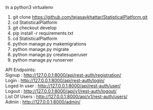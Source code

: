 In a python3 virtualenv
1) git clone https://github.com/tejasavkhattar/StatisticalPlatform.git
2) cd StatisticalPlatform
3) git checkout develop
4) pip install -r requirements.txt
5) cd StatisticalPlatform
6) python manage.py makemigrations
7) python manage.py migrate
8) python manage.py createsuperuser
9) python manage.py runserver

API Endpoints: <br>
Signup : http://127.0.0.1:8000/api/rest-auth/registration/
<br>
Login : http://127.0.0.1:8000/api/rest-auth/login/<br>
Loged In user : http://127.0.0.1:8000/api/rest-auth/user/<br>
Logout : http://127.0.0.1:8000/api/v1/rest-auth/logout/<br>
List Of Users : http://127.0.0.1:8000/api/v1/rest-auth/users/<br>
Admin : http://127.0.0.1:8000/admin/<br>
